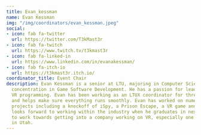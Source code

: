 ```yaml
---
title: Evan_kessman
name: Evan Kessman
img: "/img/coordinators/evan_kessman.jpeg"
social:
- icon: fab fa-twitter
  url: https://twitter.com/T3kMast3r
- icon: fab fa-twitch
  url: https://www.twitch.tv/t3kmast3r
- icon: fab fa-linked-in
  url: https://www.linkedin.com/in/evanakessman/
- icon: fab fa-itch-io
  url: https://t3kmast3r.itch.io/
coordinator_title: Event Chair
description: Evan Kessman is a senior at LTU, majoring in Computer Science with a
  concentration in Game Software Development. He has a passion for leadership and
  VR programming. Evan has been working as an LTUX coordinator for three years now,
  and helps make sure everything runs smoothly. Evan has worked on numerous other
  projects including a knockoff of iSpy, a Prison Escape, a VR game and more. Evan
  looks forward to working within the industry when he graduates in next May. He hopes
  to work towards getting into a company working on VR, especially one like The VOID
  in Utah.
---
```


